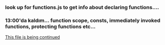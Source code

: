 ### look up for functions.js to get info about declaring functions....

### 13:00'da kaldım... function scope, consts, immediately invoked functions, protecting functions etc...
<a href="bigScope.js">This file is being continued</a>
